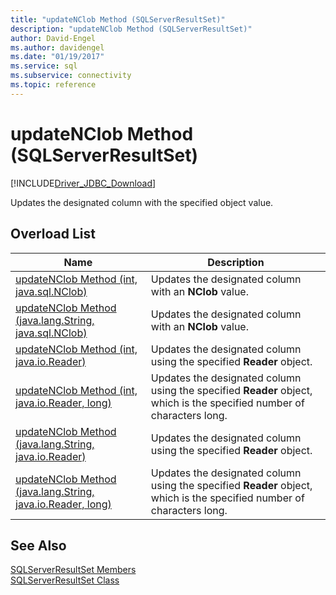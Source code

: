 ```yaml
---
title: "updateNClob Method (SQLServerResultSet)"
description: "updateNClob Method (SQLServerResultSet)"
author: David-Engel
ms.author: davidengel
ms.date: "01/19/2017"
ms.service: sql
ms.subservice: connectivity
ms.topic: reference
---
```

# updateNClob Method (SQLServerResultSet)
[!INCLUDE[Driver_JDBC_Download](../../../includes/driver_jdbc_download.md)]

  Updates the designated column with the specified object value.  
  
## Overload List  
  
|Name|Description|  
|----------|-----------------|  
|[updateNClob Method &#40;int, java.sql.NClob&#41;](../../../connect/jdbc/reference/updatenclob-method-int-java-sql-nclob.md)|Updates the designated column with an **NClob** value.|  
|[updateNClob Method &#40;java.lang.String, java.sql.NClob&#41;](../../../connect/jdbc/reference/updatenclob-method-java-lang-string-java-sql-nclob.md)|Updates the designated column with an **NClob** value.|  
|[updateNClob Method &#40;int, java.io.Reader&#41;](../../../connect/jdbc/reference/updatenclob-method-int-java-io-reader.md)|Updates the designated column using the specified **Reader** object.|  
|[updateNClob Method &#40;int, java.io.Reader, long&#41;](../../../connect/jdbc/reference/updatenclob-method-int-java-io-reader-long.md)|Updates the designated column using the specified **Reader** object, which is the specified number of characters long.|  
|[updateNClob Method &#40;java.lang.String, java.io.Reader&#41;](../../../connect/jdbc/reference/updatenclob-method-java-lang-string-java-io-reader.md)|Updates the designated column using the specified **Reader** object.|  
|[updateNClob Method &#40;java.lang.String, java.io.Reader, long&#41;](../../../connect/jdbc/reference/updatenclob-method-java-lang-string-java-io-reader-long.md)|Updates the designated column using the specified **Reader** object, which is the specified number of characters long.|  
  
## See Also  
 [SQLServerResultSet Members](../../../connect/jdbc/reference/sqlserverresultset-members.md)   
 [SQLServerResultSet Class](../../../connect/jdbc/reference/sqlserverresultset-class.md)  
  
  
